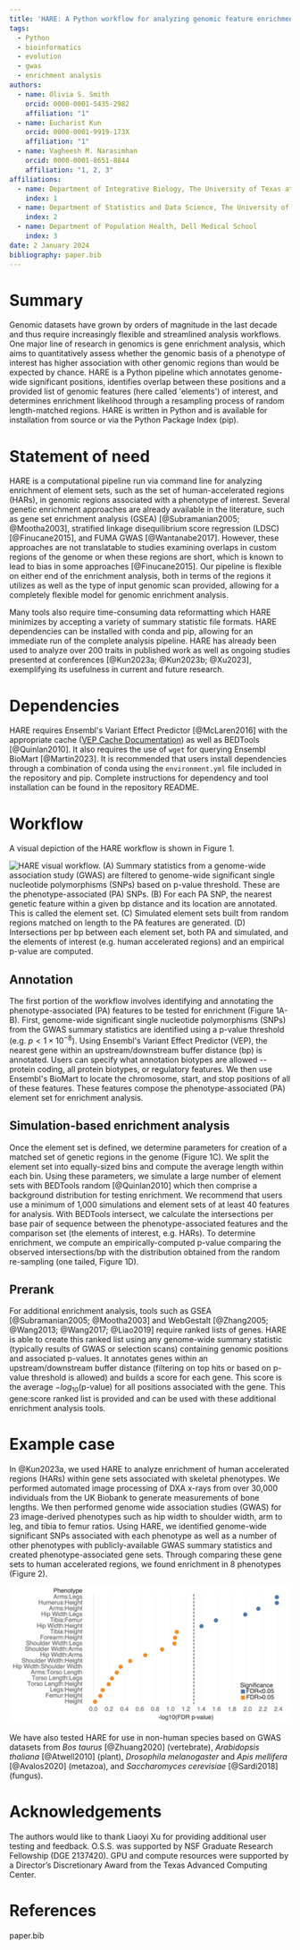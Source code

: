 ```yaml
---
title: 'HARE: A Python workflow for analyzing genomic feature enrichment in GWAS datasets'
tags:
  - Python
  - bioinformatics
  - evolution
  - gwas
  - enrichment analysis
authors:
  - name: Olivia S. Smith
    orcid: 0000-0001-5435-2982
    affiliation: "1"
  - name: Eucharist Kun
    orcid: 0000-0001-9919-173X
    affiliation: "1"
  - name: Vagheesh M. Narasimhan
    orcid: 0000-0001-8651-8844
    affiliation: "1, 2, 3"
affiliations:
  - name: Department of Integrative Biology, The University of Texas at Austin, USA
    index: 1
  - name: Department of Statistics and Data Science, The University of Texas at Austin, USA
    index: 2
  - name: Department of Population Health, Dell Medical School
    index: 3
date: 2 January 2024
bibliography: paper.bib
---
```


# Summary
Genomic datasets have grown by orders of magnitude in the last decade and thus require increasingly flexible and streamlined analysis workflows. One major line of research in genomics is gene enrichment analysis, which aims to quantitatively assess whether the genomic basis of a phenotype of interest has higher association with other genomic regions than would be expected by chance. HARE is a Python pipeline which annotates genome-wide significant positions, identifies overlap between these positions and a provided list of genomic features (here called 'elements') of interest, and determines enrichment likelihood through a resampling process of random length-matched regions. HARE is written in Python and is available for installation from source or via the Python Package Index (pip).

# Statement of need
HARE is a computational pipeline run via command line for analyzing enrichment of element sets, such as the set of human-accelerated regions (HARs), in genomic regions associated with a phenotype of interest. Several genetic enrichment approaches are already available in the literature, such as gene set enrichment analysis (GSEA) [@Subramanian2005; @Mootha2003], stratified linkage disequilibrium score regression (LDSC) [@Finucane2015], and FUMA GWAS [@Wantanabe2017]. However, these approaches are not translatable to studies examining overlaps in custom regions of the genome or when these regions are short, which is known to lead to bias in some approaches [@Finucane2015]. Our pipeline is flexible on either end of the enrichment analysis, both in terms of the regions it utilizes as well as the type of input genomic scan provided, allowing for a completely flexible model for genomic enrichment analysis.

Many tools also require time-consuming data reformatting which HARE minimizes by accepting a variety of summary statistic file formats. HARE dependencies can be installed with conda and pip, allowing for an immediate run of the complete analysis pipeline. HARE has already been used to analyze over 200 traits in published work as well as ongoing studies presented at conferences [@Kun2023a; @Kun2023b; @Xu2023], exemplifying its usefulness in current and future research.

# Dependencies
HARE requires Ensembl's Variant Effect Predictor [@McLaren2016] with the appropriate cache ([VEP Cache Documentation](https://uswest.ensembl.org/info/docs/tools/vep/script/vep_cache.html#cache)) as well as BEDTools [@Quinlan2010]. It also requires the use of `wget` for querying Ensembl BioMart [@Martin2023]. It is recommended that users install dependencies through a combination of conda using the `environment.yml` file included in the repository and pip. Complete instructions for dependency and tool installation can be found in the repository README.

# Workflow
A visual depiction of the HARE workflow is shown in Figure 1.

![HARE visual workflow. **(A)** Summary statistics from a genome-wide association study (GWAS) are filtered to genome-wide significant single nucleotide polymorphisms (SNPs) based on p-value threshold. These are the phenotype-associated (PA) SNPs. **(B)** For each PA SNP, the nearest genetic feature within a given bp distance and its location are annotated. This is called the element set. **(C)** Simulated element sets built from random regions matched on length to the PA features are generated. **(D)** Intersections per bp between each element set, both PA and simulated, and the elements of interest (e.g. human accelerated regions) and an empirical p-value are computed.](Fig1_HAREWorkflow.png "HARE Workflow")

## Annotation
The first portion of the workflow involves identifying and annotating the phenotype-associated (PA) features to be tested for enrichment (Figure 1A-B). First, genome-wide significant single nucleotide polymorphisms (SNPs) from the GWAS summary statistics are identified using a p-value threshold (e.g. $p < 1\times10^{-8}$). Using Ensembl's Variant Effect Predictor (VEP), the nearest gene within an upstream/downstream buffer distance (bp) is annotated. Users can specify what annotation biotypes are allowed -- protein coding, all protein biotypes, or regulatory features. We then use Ensembl's BioMart to locate the chromosome, start, and stop positions of all of these features. These features compose the phenotype-associated (PA) element set for enrichment analysis.

## Simulation-based enrichment analysis
Once the element set is defined, we determine parameters for creation of a matched set of genetic regions in the genome (Figure 1C). We split the element set into equally-sized bins and compute the average length within each bin. Using these parameters, we simulate a large number of element sets with BEDTools random [@Quinlan2010] which then comprise a background distribution for testing enrichment. We recommend that users use a minimum of 1,000 simulations and element sets of at least 40 features for analysis. With BEDTools intersect, we calculate the intersections per base pair of sequence between the phenotype-associated features and the comparison set (the elements of interest, e.g. HARs). To determine enrichment, we compute an empirically-computed p-value comparing the observed intersections/bp with the distribution obtained from the random re-sampling (one tailed, Figure 1D).

## Prerank
For additional enrichment analysis, tools such as GSEA [@Subramanian2005; @Mootha2003] and WebGestalt [@Zhang2005; @Wang2013; @Wang2017; @Liao2019] require ranked lists of genes. HARE is able to create this ranked list using any genome-wide summary statistic (typically results of GWAS or selection scans) containing genomic positions and associated p-values. It annotates genes within an upstream/downstream buffer distance (filtering on top hits or based on p-value threshold is allowed) and builds a score for each gene. This score is the average $-log_{10}$(p-value) for all positions associated with the gene. This gene:score ranked list is provided and can be used with these additional enrichment analysis tools.

# Example case
In @Kun2023a, we used HARE to analyze enrichment of human accelerated regions (HARs) within gene sets associated with skeletal phenotypes. We performed automated image processing of DXA x-rays from over 30,000 individuals from the UK Biobank to generate measurements of bone lengths. We then performed genome wide association studies (GWAS) for 23 image-derived phenotypes such as hip width to shoulder width, arm to leg, and tibia to femur ratios. Using HARE, we identified genome-wide significant SNPs associated with each phenotype as well as a number of other phenotypes with publicly-available GWAS summary statistics and created phenotype-associated gene sets. Through comparing these gene sets to human accelerated regions, we found enrichment in 8 phenotypes (Figure 2).

![HARE example cases showing p-values of enrichment for overlap between skeletal, dermatological, endocrine, neurological, cancer, metabolic, autoimmune, and gastrointestinal phenotypes and human accelerated regions (HARs) as compared to randomly sampled gene sets of comparable length distribution. Traits with FDR-corrected p-values of less than 0.05 are shown in orange and traits above the threshold are shown in blue.](Fig2_HAREExampleCases.png "HARE Example Cases")

We have also tested HARE for use in non-human species based on GWAS datasets from *Bos taurus* [@Zhuang2020] (vertebrate), *Arabidopsis thaliana* [@Atwell2010] (plant), *Drosophila melanogaster* and *Apis mellifera* [@Avalos2020] (metazoa), and *Saccharomyces cerevisiae* [@Sardi2018] (fungus).

# Acknowledgements
The authors would like to thank Liaoyi Xu for providing additional user testing and feedback. O.S.S. was supported by NSF Graduate Research Fellowship (DGE 2137420). GPU and compute resources were supported by a Director’s Discretionary Award from the Texas Advanced Computing Center.

# References
paper.bib

